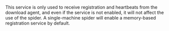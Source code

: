 This service is only used to receive registration and heartbeats from the download agent, and even if the service is not enabled, it will not affect the use of the spider. A single-machine spider will enable a memory-based registration service by default.


